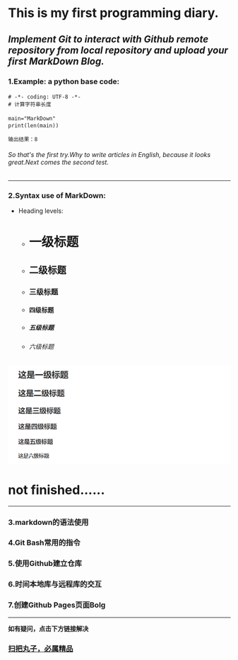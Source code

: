 # **This is my first programming diary**.
##  ***Implement Git to interact with Github remote repository from local repository and upload your first MarkDown Blog.***
### 1.Example: a python base code:  

	# -*- coding: UTF-8 -*-  
	# 计算字符串长度  

	main="MarkDown"  
	print(len(main))  
	
```
输出结果：8
```  
###### So that's the first try.Why to write articles in English, because it looks great.Next comes the second test.  

------------

### 2.Syntax use of MarkDown:  

- Heading levels:
	- # 一级标题
	- ## 二级标题
	- ### 三级标题
	- #### 四级标题
	- ##### 五级标题
	- ###### 六级标题

![效果如上](./head.png "效果如图")  

# not finished......  

-------------------------  

### 3.markdown的语法使用  
### 4.Git Bash常用的指令  
### 5.使用Github建立仓库  
### 6.时间本地库与远程库的交互  
### 7.创建Github Pages页面Bolg  

-------------------------  

**如有疑问，点击下方链接解决**  

### **[扫把丸子，必属精品](http://www.baidu.com)**  
